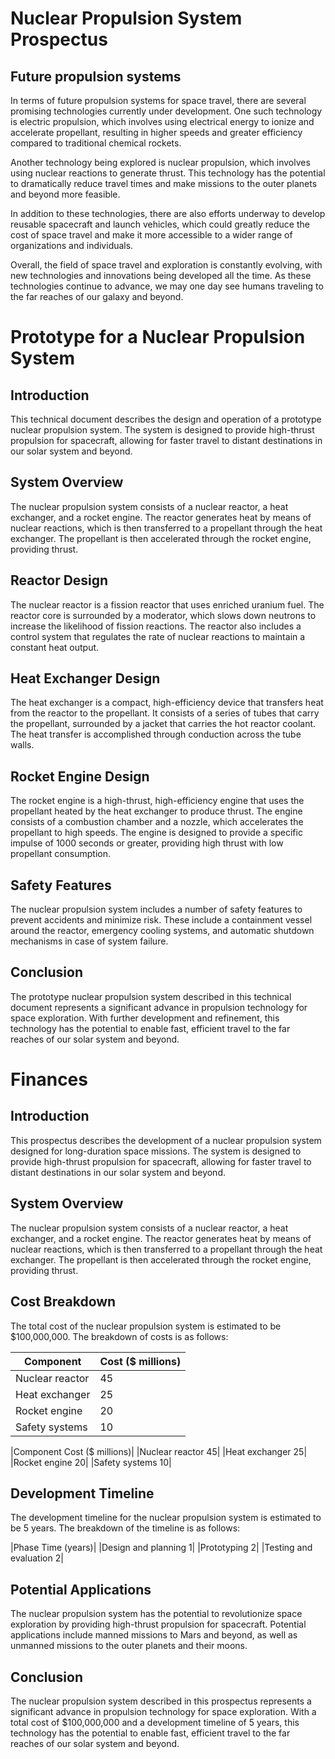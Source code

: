 # Nuclear Propulsion System Prospectus

## Future propulsion systems
In terms of future propulsion systems for space travel, there are several promising technologies currently under development. One such technology is electric propulsion, which involves using electrical energy to ionize and accelerate propellant, resulting in higher speeds and greater efficiency compared to traditional chemical rockets.

Another technology being explored is nuclear propulsion, which involves using nuclear reactions to generate thrust. This technology has the potential to dramatically reduce travel times and make missions to the outer planets and beyond more feasible.

In addition to these technologies, there are also efforts underway to develop reusable spacecraft and launch vehicles, which could greatly reduce the cost of space travel and make it more accessible to a wider range of organizations and individuals.

Overall, the field of space travel and exploration is constantly evolving, with new technologies and innovations being developed all the time. As these technologies continue to advance, we may one day see humans traveling to the far reaches of our galaxy and beyond.

# Prototype for a Nuclear Propulsion System

## Introduction
This technical document describes the design and operation of a prototype nuclear propulsion system. The system is designed to provide high-thrust propulsion for spacecraft, allowing for faster travel to distant destinations in our solar system and beyond.

## System Overview
The nuclear propulsion system consists of a nuclear reactor, a heat exchanger, and a rocket engine. The reactor generates heat by means of nuclear reactions, which is then transferred to a propellant through the heat exchanger. The propellant is then accelerated through the rocket engine, providing thrust.

## Reactor Design
The nuclear reactor is a fission reactor that uses enriched uranium fuel. The reactor core is surrounded by a moderator, which slows down neutrons to increase the likelihood of fission reactions. The reactor also includes a control system that regulates the rate of nuclear reactions to maintain a constant heat output.

## Heat Exchanger Design
The heat exchanger is a compact, high-efficiency device that transfers heat from the reactor to the propellant. It consists of a series of tubes that carry the propellant, surrounded by a jacket that carries the hot reactor coolant. The heat transfer is accomplished through conduction across the tube walls.

## Rocket Engine Design
The rocket engine is a high-thrust, high-efficiency engine that uses the propellant heated by the heat exchanger to produce thrust. The engine consists of a combustion chamber and a nozzle, which accelerates the propellant to high speeds. The engine is designed to provide a specific impulse of 1000 seconds or greater, providing high thrust with low propellant consumption.

## Safety Features
The nuclear propulsion system includes a number of safety features to prevent accidents and minimize risk. These include a containment vessel around the reactor, emergency cooling systems, and automatic shutdown mechanisms in case of system failure.

## Conclusion
The prototype nuclear propulsion system described in this technical document represents a significant advance in propulsion technology for space exploration. With further development and refinement, this technology has the potential to enable fast, efficient travel to the far reaches of our solar system and beyond.

# Finances

## Introduction
This prospectus describes the development of a nuclear propulsion system designed for long-duration space missions. The system is designed to provide high-thrust propulsion for spacecraft, allowing for faster travel to distant destinations in our solar system and beyond.

## System Overview
The nuclear propulsion system consists of a nuclear reactor, a heat exchanger, and a rocket engine. The reactor generates heat by means of nuclear reactions, which is then transferred to a propellant through the heat exchanger. The propellant is then accelerated through the rocket engine, providing thrust.

## Cost Breakdown
The total cost of the nuclear propulsion system is estimated to be $100,000,000. The breakdown of costs is as follows:

| Component | Cost ($ millions)|
| ------------- | ------------- |
| Nuclear reactor | 45  |
| Heat exchanger  | 25  |
| Rocket engine   | 20  |
| Safety systems  | 10  |


|Component	Cost ($ millions)|
|Nuclear reactor	45| 
|Heat exchanger	25| 
|Rocket engine	20| 
|Safety systems	10|

## Development Timeline
The development timeline for the nuclear propulsion system is estimated to be 5 years. The breakdown of the timeline is as follows:

|Phase	Time (years)|
|Design and planning	1|
|Prototyping	2|
|Testing and evaluation	2|

## Potential Applications
The nuclear propulsion system has the potential to revolutionize space exploration by providing high-thrust propulsion for spacecraft. Potential applications include manned missions to Mars and beyond, as well as unmanned missions to the outer planets and their moons.

## Conclusion
The nuclear propulsion system described in this prospectus represents a significant advance in propulsion technology for space exploration. With a total cost of $100,000,000 and a development timeline of 5 years, this technology has the potential to enable fast, efficient travel to the far reaches of our solar system and beyond.

